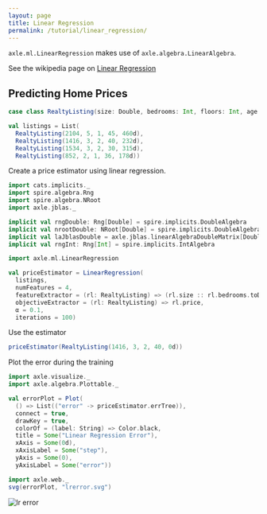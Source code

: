 ```yaml
---
layout: page
title: Linear Regression
permalink: /tutorial/linear_regression/
---
```


`axle.ml.LinearRegression` makes use of `axle.algebra.LinearAlgebra`.

See the wikipedia page on [Linear Regression](https://en.wikipedia.org/wiki/Linear_regression)

## Predicting Home Prices

```scala mdoc
case class RealtyListing(size: Double, bedrooms: Int, floors: Int, age: Int, price: Double)

val listings = List(
  RealtyListing(2104, 5, 1, 45, 460d),
  RealtyListing(1416, 3, 2, 40, 232d),
  RealtyListing(1534, 3, 2, 30, 315d),
  RealtyListing(852, 2, 1, 36, 178d))
```

Create a price estimator using linear regression.

```scala mdoc
import cats.implicits._
import spire.algebra.Rng
import spire.algebra.NRoot
import axle.jblas._

implicit val rngDouble: Rng[Double] = spire.implicits.DoubleAlgebra
implicit val nrootDouble: NRoot[Double] = spire.implicits.DoubleAlgebra
implicit val laJblasDouble = axle.jblas.linearAlgebraDoubleMatrix[Double]
implicit val rngInt: Rng[Int] = spire.implicits.IntAlgebra

import axle.ml.LinearRegression

val priceEstimator = LinearRegression(
  listings,
  numFeatures = 4,
  featureExtractor = (rl: RealtyListing) => (rl.size :: rl.bedrooms.toDouble :: rl.floors.toDouble :: rl.age.toDouble :: Nil),
  objectiveExtractor = (rl: RealtyListing) => rl.price,
  α = 0.1,
  iterations = 100)
```

Use the estimator

```scala mdoc
priceEstimator(RealtyListing(1416, 3, 2, 40, 0d))
```

Plot the error during the training

```scala mdoc
import axle.visualize._
import axle.algebra.Plottable._

val errorPlot = Plot(
  () => List(("error" -> priceEstimator.errTree)),
  connect = true,
  drawKey = true,
  colorOf = (label: String) => Color.black,
  title = Some("Linear Regression Error"),
  xAxis = Some(0d),
  xAxisLabel = Some("step"),
  yAxis = Some(0),
  yAxisLabel = Some("error"))

import axle.web._
svg(errorPlot, "lrerror.svg")
```

![lr error](/tutorial/images/lrerror.svg)
